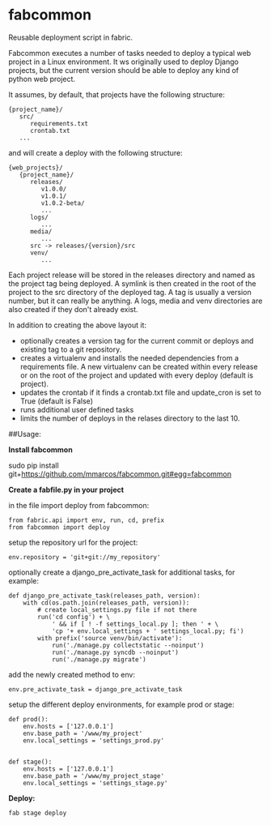 # fabcommon
Reusable deployment script in fabric.

Fabcommon executes a number of tasks needed to deploy a typical web project in a 
Linux environment. It ws originally used to deploy Django projects, but the
current version should be able to deploy any kind of python web project.

It assumes, by default, that projects have the following structure:

	{project_name}/
	   src/
	      requirements.txt
		  crontab.txt
	   ...

and will create a deploy with the following structure:

	{web_projects}/
	   {project_name}/
	      releases/
		     v1.0.0/
			 v1.0.1/
			 v1.0.2-beta/
			 ...
		  logs/
		     ...
		  media/
		     ...
		  src -> releases/{version}/src
		  venv/
		     ...

Each project release will be stored in the releases directory and named as the project tag being deployed.
A symlink is then created in the root of the project to the src directory of the deployed tag.
A tag is usually a version number, but it can really be anything.
A logs, media and venv directories are also created if they don't already exist.

In addition to creating the above layout it:

- optionally creates a version tag for the current commit or deploys 
  and existing tag to a git repository.
- creates a virtualenv and installs the needed dependencies from a requirements
  file. A new virtualenv can be created within every release or on the root of
  the project and updated with every deploy (default is project). 
- updates the crontab if it finds a crontab.txt file and update_cron is set to 
  True (default is False)
- runs additional user defined tasks
- limits the number of deploys in the relases directory to the last 10.


##Usage:

**Install fabcommon**

sudo pip install git+https://github.com/mmarcos/fabcommon.git#egg=fabcommon

**Create a fabfile.py in your project**

in the file import deploy from fabcommon:

	from fabric.api import env, run, cd, prefix
	from fabcommon import deploy


setup the repository url for the project:

	env.repository = 'git+git://my_repository'

optionally create a django_pre_activate_task for additional tasks, for example:

	def django_pre_activate_task(releases_path, version):
	    with cd(os.path.join(releases_path, version)):
	        # create local_settings.py file if not there
	        run('cd config') + \
	            ' && if [ ! -f settings_local.py ]; then ' + \
	            'cp '+ env.local_settings + ' settings_local.py; fi')
	        with prefix('source venv/bin/activate'):
	            run('./manage.py collectstatic --noinput')
	            run('./manage.py syncdb --noinput')
	            run('./manage.py migrate')

add the newly created method to env:

	env.pre_activate_task = django_pre_activate_task

setup the different deploy environments, for example prod or stage: 

	def prod():
	    env.hosts = ['127.0.0.1']
	    env.base_path = '/www/my_project'
	    env.local_settings = 'settings_prod.py'


	def stage():
	    env.hosts = ['127.0.0.1']
	    env.base_path = '/www/my_project_stage'
	    env.local_settings = 'settings_stage.py'

**Deploy:**
	
	fab stage deploy 
 

   